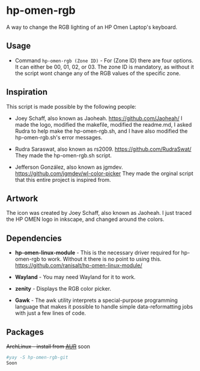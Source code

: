 # hp-omen-rgb
A way to change the RGB lighting of an HP Omen Laptop's keyboard.

## Usage
  - Command `hp-omen-rgb (Zone ID)` - For (Zone ID) there are four options. It can either be 00, 01, 02, or 03. The zone ID is mandatory, as without it the script wont change any of the RGB values of the specific zone. 

## Inspiration

This script is made possible by the following people:

* Joey Schaff, also known as Jaoheah. https://github.com/Jaoheah/ I made the logo, modified the makefile, modified the readme.md, I asked Rudra to help make the hp-omen-rgb.sh, and I have also modified the hp-omen-rgb.sh's error messages.

* Rudra Saraswat, also known as rs2009. https://github.com/RudraSwat/ They made the hp-omen-rgb.sh script.

* Jefferson González, also known as jgmdev. https://github.com/jgmdev/wl-color-picker They made the orginal script that this entire project is inspired from. 

## Artwork

The icon was created by Joey Schaff, also known as Jaoheah. I just traced the HP OMEN logo in inkscape, and changed around the colors.

## Dependencies

* __hp-omen-linux-module__ - This is the necessary driver required for hp-omen-rgb to work. Without it there is no point to using this. https://github.com/ranisalt/hp-omen-linux-module/

* __Wayland__ - You may need Wayland for it to work.

* __zenity__ - Displays the RGB color picker. 

* __Gawk__ - The awk utility interprets a special-purpose programming language that makes it possible to handle simple data-reformatting jobs with just a few lines of code.


## Packages

~~ArchLinux - install from [AUR]()~~ soon
```sh
#yay -S hp-omen-rgb-git 
Soon
```
